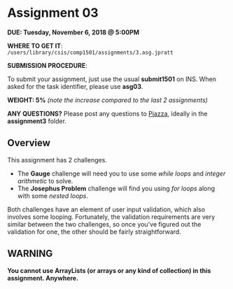 # Assignment 03

**DUE: Tuesday, November 6, 2018 @ 5:00PM**

**WHERE TO GET IT**: `/users/library/csis/comp1501/assignments/3.asg.jpratt`

**SUBMISSION PROCEDURE**:

To submit your assignment, just use the usual **submit1501** on INS.
When asked for the task identifier, please use **asg03**.

**WEIGHT: 5%** _(note the increase compared to the last 2 assignments)_

**ANY QUESTIONS?** Please post any questions to [Piazza](https://piazza.com/class/jm9cg39jrr21zs?cid=9#), ideally in the **assignment3** folder.

## Overview

This assignment has 2 challenges.

- The **Gauge** challenge will need you to use some _while loops_ and _integer arithmetic_ to solve.
- The **Josephus Problem** challenge will find you using _for loops_ along with some _nested loops_.

Both challenges have an element of user input validation, which also involves some looping. Fortunately, the validation requirements are very similar between the two challenges, so once you've figured out the validation for one, the other should be fairly straightforward.

## WARNING

**You cannot use ArrayLists (or arrays or any kind of collection) in this assignment. Anywhere.**
